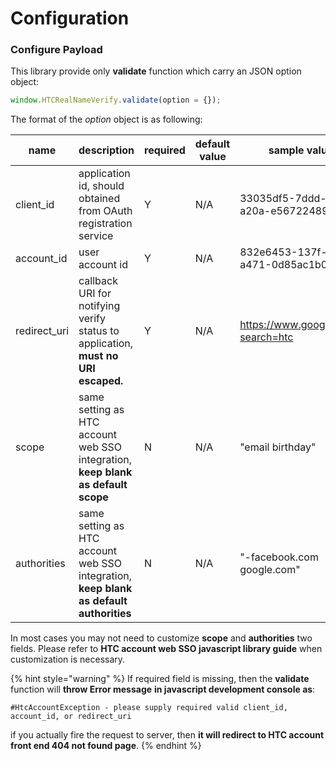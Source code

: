 # Configuration

### Configure Payload

This library provide only **validate** function which carry an JSON option object:

```javascript
window.HTCRealNameVerify.validate(option = {});
```

The format of the _option_ object is as following:

| name          | description                                                                            | required | default value | sample value                         |
| ------------- | -------------------------------------------------------------------------------------- | -------- | ------------- | ------------------------------------ |
| client\_id    | application id, should obtained from OAuth registration service                        | Y        | N/A           | 33035df5-7ddd-4417-a20a-e56722489550 |
| account\_id   | user account id                                                                        | Y        | N/A           | 832e6453-137f-4319-a471-0d85ac1b0915 |
| redirect\_uri | callback URI for notifying verify status to application, **must no URI escaped.**      | Y        | N/A           | https://www.google.com?search=htc    |
| scope         | same setting as HTC account web SSO integration, **keep blank as default scope**       | N        | N/A           | "email birthday"                     |
| authorities   | same setting as HTC account web SSO integration, **keep blank as default authorities** | N        | N/A           | "-facebook.com google.com"           |

In most cases you may not need to customize **scope** and **authorities** two fields. Please refer to **HTC account web SSO javascript library guide** when customization is necessary.

{% hint style="warning" %}
If required field is missing, then the **validate** function will **throw Error message** **in javascript development console as**:

`#HtcAccountException - please supply required valid client_id, account_id, or redirect_uri`

if you actually fire the request to server, then **it will redirect to HTC account front end 404 not found page**.
{% endhint %}
